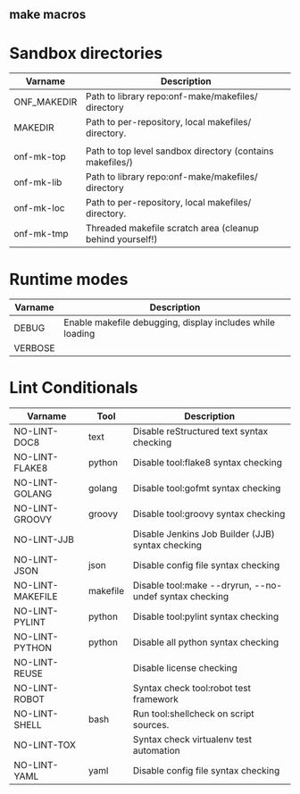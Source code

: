 make macros
-----------

Sandbox directories
===================

| Varname     | Description                                               |
| ---         | ---                                                       |
| ONF_MAKEDIR | Path to library repo:onf-make/makefiles/ directory        |
| MAKEDIR     | Path to per-repository, local makefiles/ directory.       |
|             |                                                           |
| onf-mk-top  | Path to top level sandbox directory (contains makefiles/) |
| onf-mk-lib  | Path to library repo:onf-make/makefiles/ directory        |
| onf-mk-loc  | Path to per-repository, local makefiles/ directory.       |
| onf-mk-tmp  | Threaded makefile scratch area (cleanup behind yourself!) |

Runtime modes
=============

| Varname | Description                                               |
| ---     | ---                                                       |
| DEBUG   | Enable makefile debugging, display includes while loading |
| VERBOSE | |

Lint Conditionals
=================

| Varname          | Tool     | Description                                  |
| ---              | ---      | ---                                          |
| NO-LINT-DOC8     | text     | Disable reStructured text syntax checking    |
| NO-LINT-FLAKE8   | python   | Disable tool:flake8 syntax checking          |
| NO-LINT-GOLANG   | golang   | Disable tool:gofmt syntax checking           |
| NO-LINT-GROOVY   | groovy   | Disable tool:groovy syntax checking          |
| NO-LINT-JJB      |          | Disable Jenkins Job Builder (JJB) syntax checking |
| NO-LINT-JSON     | json     | Disable config file syntax checking          |
| NO-LINT-MAKEFILE | makefile | Disable tool:make --dryrun, --no-undef syntax checking |
| NO-LINT-PYLINT   | python   | Disable tool:pylint syntax checking          |
| NO-LINT-PYTHON   | python   | Disable all python syntax checking           |
| NO-LINT-REUSE    |          | Disable license checking                     |
| NO-LINT-ROBOT    |          | Syntax check tool:robot test framework       |
| NO-LINT-SHELL    | bash     | Run tool:shellcheck on script sources.       |
| NO-LINT-TOX      |          | Syntax check virtualenv test automation      |
| NO-LINT-YAML     | yaml     | Disable config file syntax checking          |

<!---

# -----------------------------------------------------------------------
# Copyright 2023-2024 Open Networking Foundation Contributors
#
# Licensed under the Apache License, Version 2.0 (the "License");
# you may not use this file except in compliance with the License.
# You may obtain a copy of the License at
#
# http:#www.apache.org/licenses/LICENSE-2.0
#
# Unless required by applicable law or agreed to in writing, software
# distributed under the License is distributed on an "AS IS" BASIS,
# WITHOUT WARRANTIES OR CONDITIONS OF ANY KIND, either express or implied.
# See the License for the specific language governing permissions and
# limitations under the License.
# -----------------------------------------------------------------------
# SPDX-FileCopyrightText: 2023-2024 Open Networking Foundation Contributors
# SPDX-License-Identifier: Apache-2.0
# -----------------------------------------------------------------------
# Intent:
# -----------------------------------------------------------------------

--->
